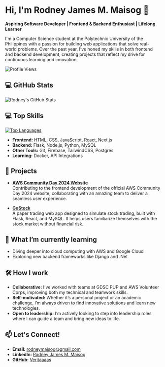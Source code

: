 # Hi, I'm Rodney James M. Maisog 👋

**Aspiring Software Developer | Frontend & Backend Enthusiast | Lifelong Learner**

I'm a Computer Science student at the Polytechnic University of the Philippines with a passion for building web applications that solve real-world problems. Over the past year, I’ve honed my skills in both frontend and backend development, creating projects that reflect my drive for continuous learning and innovation.

![Profile Views](https://komarev.com/ghpvc/?username=Veritaaaas&label=Profile%20Views&color=0e75b6&style=flat)


## 💻 GitHub Stats
![Rodney's GitHub Stats](https://github-readme-stats.vercel.app/api?username=Veritaaaas&show_icons=true&theme=radical)
  

## 💻 Top Skills
[![Top Languages](https://github-readme-stats.vercel.app/api/top-langs/?username=Veritaaaas&layout=compact&theme=radical)](https://github.com/anuraghazra/github-readme-stats)

- **Frontend:** HTML, CSS, JavaScript, React, Next.js
- **Backend:** Flask, Node.js, Python, MySQL
- **Other Tools:** Git, Firebase, TailwindCSS, Postgres
- **Learning:** Docker, API Integrations

## 🚀 Projects
- **[AWS Community Day 2024 Website](https://community.awsug.ph/2024/manila.html)**  
  Contributing to the frontend development of the official AWS Community Day 2024 website, collaborating with an amazing team to deliver a seamless user experience.
  
- **[GoStock](https://stock-trading-website-flame.vercel.app/)**  
  A paper trading web app designed to simulate stock trading, built with Flask, React, and MySQL. It helps users familiarize themselves with the stock market without financial risk.
  

## 🌱 What I’m currently learning
- Diving deeper into cloud computing with AWS and Google Cloud
- Exploring new backend frameworks like Django and .Net

## 🛠 How I work
- **Collaborative:** I’ve worked with teams at GDSC PUP and AWS Volunteer Corps, improving both my technical and teamwork skills.
- **Self-motivated:** Whether it’s a personal project or an academic challenge, I’m always driven to find innovative solutions and learn new technologies.
- **Open to leadership:** I’m actively looking to step into leadership roles where I can guide a team and bring new ideas to life.

## 📫 Let's Connect!
- **Email:** rodneymaisog@gmail.com
- **LinkedIn:** [Rodney James M. Maisog](#)
- **GitHub:** [Veritaaaas](https://github.com/Veritaaaas)
